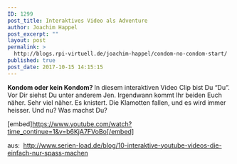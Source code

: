 ```yaml
---
ID: 1299
post_title: Interaktives Video als Adventure
author: Joachim Happel
post_excerpt: ""
layout: post
permalink: >
  http://blogs.rpi-virtuell.de/joachim-happel/condom-no-condom-start/
published: true
post_date: 2017-10-15 14:15:15
---
```

<strong>Kondom oder kein Kondom? </strong>
In diesem interaktiven Video Clip bist Du “Du”. Vor Dir siehst Du unter anderem Jen. Irgendwann kommt Ihr beiden Euch näher. Sehr viel näher. Es knistert. Die Klamotten fallen, und es wird immer heisser. Und nu? Was machst Du?

[embed]https://www.youtube.com/watch?time_continue=1&v=b6KjA7FVoBo[/embed]

aus:  <a href="http://www.serien-load.de/blog/10-interaktive-youtube-videos-die-einfach-nur-spass-machen/">http://www.serien-load.de/blog/10-interaktive-youtube-videos-die-einfach-nur-spass-machen</a>